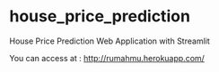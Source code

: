 # house_price_prediction

House Price Prediction Web Application with Streamlit

You can access at : http://rumahmu.herokuapp.com/
